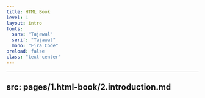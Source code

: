 ```yaml
---
title: HTML Book
level: 1
layout: intro
fonts:
  sans: "Tajawal"
  serif: "Tajawal"
  mono: "Fira Code"
preload: false
class: "text-center"
---
```


<Elites mx="auto" h="200px" />

---
src: pages/1.html-book/2.introduction.md
---
